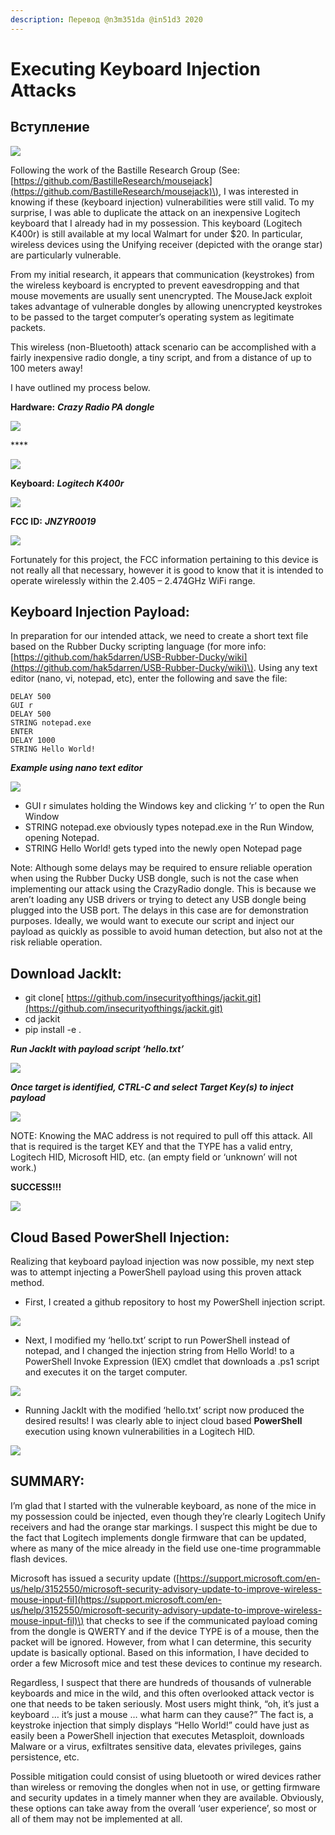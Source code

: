 ```yaml
---
description: Перевод @n3m351da @in51d3 2020
---
```


# Executing Keyboard Injection Attacks

## **Вступление**

![](https://lh6.googleusercontent.com/RHeMBmMnKTrsCxz3ZglUMxOGnynvvKb4KB3gqXzArvscfPVQdkNmqFPCJER_jmiCeK-aeCWv15KIl4fJu5LzkbJpZIJzckbRmeTGaf_6WLyubdzNPv_SW4OVlevuxmc-cw1BKmHx)

Following the work of the Bastille Research Group \(See: [https://github.com/BastilleResearch/mousejack](https://github.com/BastilleResearch/mousejack)\), I was interested in knowing if these \(keyboard injection\) vulnerabilities were still valid. To my surprise, I was able to duplicate the attack on an inexpensive Logitech keyboard that I already had in my possession. This keyboard \(Logitech K400r\) is still available at my local Walmart for under $20. In particular, wireless devices using the Unifying receiver \(depicted with the orange star\) are particularly vulnerable.

From my initial research, it appears that communication \(keystrokes\) from the wireless keyboard is encrypted to prevent eavesdropping and that mouse movements are usually sent unencrypted. The MouseJack exploit takes advantage of vulnerable dongles by allowing unencrypted keystrokes to be passed to the target computer’s operating system as legitimate packets.

This wireless \(non-Bluetooth\) attack scenario can be accomplished with a fairly inexpensive radio dongle, a tiny script, and from a distance of up to 100 meters away! 

I have outlined my process below.

**Hardware:** _**Crazy Radio PA dongle**_

![](https://lh4.googleusercontent.com/vf8Walt_ReEBWCB8Q6CODBQNoSUW4eAYp1RuAZBkMsZafa12lcC9IL0NcYILwznMCDWsM0NmFujH77Jb8hA5_CzqCQ_TD8kk48UdnBjyconPfk0TN4s2QB1MVMwW0mzH9lm6AKVg)

\*\*\*\*

![](https://lh3.googleusercontent.com/mEiOIA3KoR2fCO5qRIR5dlr8jxaobbwAo7ev5Y_BsBpbDpnED0mAETXFGjDVX9AsuJe5WRLciZkGODRvDkVKb-vMbkuqipsgAlZd9vGHqMhBjTMRfzpUSzec1KoZzsMH1g3crwBB)

**Keyboard:** _**Logitech K400r**_

![](https://lh4.googleusercontent.com/OxIUAz4t8l3plqvnDRIk5AuRnYaRCDlTIkMb1iSkIfCdnAg5jGXphbiPljJuxyi6IHLuNo4-RrhEKZ418D_2GIlNqveEWKpAtquCAYpU-BAI_S8TNlThsZO1mK4YAwg6z07_Vg2a)

**FCC ID:** _**JNZYR0019**_

![](https://lh4.googleusercontent.com/cYy3lNGY-WtebMeMZS9W4Es47h5B3_rPVwnIodi6ukn04n60fxr72P_7mq551nIfD6S-2neetTCwJYQJvKOyqjvgDtASoFwGUVL6W_gKhYp0M8JlI4RQN_tMhiC5ADXmt2QgiBW-)

Fortunately for this project, the FCC information pertaining to this device is not really all that necessary, however it is good to know that it is intended to operate wirelessly within the 2.405 – 2.474GHz WiFi range.

## **Keyboard Injection Payload:**

In preparation for our intended attack, we need to create a short text file based on the Rubber Ducky scripting language \(for more info: [https://github.com/hak5darren/USB-Rubber-Ducky/wiki](https://github.com/hak5darren/USB-Rubber-Ducky/wiki)\).  Using any text editor \(nano, vi, notepad, etc\), enter the following and save the file:

```text
DELAY 500
GUI r 
DELAY 500
STRING notepad.exe  
ENTER 
DELAY 1000 
STRING Hello World! 
```

_**Example using nano text editor**_

![](https://lh6.googleusercontent.com/qI4CbSu4y4gghthMhw0EoZxRGdrdS7D46IDhv6RajbcBgmK-jvbSWIjhdhsKdh1V9tPdGHFPWstlMiG507Id4e6hegYJC1wz3oTNZtjoVjwCCZoLPl870AYJC8U1mX0kH6F9ySz_)

* GUI r simulates holding the Windows key and clicking ‘r’ to open the Run Window
* STRING notepad.exe obviously types notepad.exe in the Run Window, opening Notepad.
* STRING Hello World! gets typed into the newly open Notepad page

Note: Although some delays may be required to ensure reliable operation when using the Rubber Ducky USB dongle, such is not the case when implementing our attack using the CrazyRadio dongle. This is because we aren’t loading any USB drivers or trying to detect any USB dongle being plugged into the USB port. The delays in this case are for demonstration purposes. Ideally, we would want to execute our script and inject our payload as quickly as possible to avoid human detection, but also not at the risk reliable operation.

## **Download JackIt:**

* git clone[ https://github.com/insecurityofthings/jackit.git](https://github.com/insecurityofthings/jackit.git)
* cd jackit
* pip install -e .

_**Run JackIt with payload script ‘hello.txt’**_

![](https://lh5.googleusercontent.com/jKNuX_GtIuWgg1GcsuVURPNpMFU5bxFmonxhIK94e2qzzcnFVgEDljcEQAALV8f9GagRJQ8onHreGSsfpUZYvAJgdxtyftsdw_zSi25TgnzvUb1zmsDrsIkzW1YnSy26kobx6u4U)

_**Once target is identified, CTRL-C and select Target Key\(s\) to inject payload**_

![](https://lh5.googleusercontent.com/uAr3qUqqWxC-tvHOF2CgTKzoc2ZzV44qjKWHTtuPyfthSwWye6m9_f_ioXpwJOOb6NZavu4iY5NK2RZS8cLXTSwks9Ikc5GhqoLZoGaB4yJgnDG0R7NmlBMSWivjgiWsj522CKd9)

NOTE: Knowing the MAC address is not required to pull off this attack. All that is required is the target KEY and that the TYPE has a valid entry, Logitech HID, Microsoft HID, etc.  \(an empty field or ‘unknown’ will not work.\)

**SUCCESS!!!**

![](https://lh3.googleusercontent.com/mf-5UF4Z9HegNSxGYVJlxayUfw9DhoSY1Kgt1Cgj42DsE79MQWytXaGFGuimOj7Lw7jtiJ0HZmuELDZxk7vw9__idxbpfY3UzKbRK8NvE-K5vd-grMLRvgFTQfoqXTudBxzG7oYZ)

## **Cloud Based PowerShell Injection:**

Realizing that keyboard payload injection was now possible, my next step was to attempt injecting a PowerShell payload using this proven attack method.

* First, I created a github repository to host my PowerShell injection script.

![](https://lh4.googleusercontent.com/w7hUB8NJm-DhNfm6_CKNUxx-Vb7FVn1euUmY2u1aDInxpGFKYN8dSkFJasECFJi7aVgOzxmq7X2G5CoCtRZDn0_BXZaREdR6vMlaPsHhCe_35q3ftD_Mw8YKhv1OHhtzqfRUIWzM)

* Next, I modified my ‘hello.txt’ script to run PowerShell instead of notepad, and I changed the injection string from Hello World! to a PowerShell Invoke Expression \(IEX\) cmdlet that downloads a .ps1 script and executes it on the target computer.

![](https://lh5.googleusercontent.com/AWw7RYTGqKxzZzkhT7D_xRqlyt-mFeoj7U5xHEUPgEpXx2bvO6Sb8SBpysYEumbtsu-oA-Q9ZgSsdgo-QZ0zHuP3xga4QVHLAQZCCbShL18SNeiEGKVLCMkkZLqC7tlXEFogQwo7)

* Running JackIt with the modified ‘hello.txt’ script now produced the desired results! I was clearly able to inject cloud based **PowerShell** execution using known vulnerabilities in a Logitech HID.

![](https://lh6.googleusercontent.com/InmYBDggPb-QmQO8DskSBQohsBQJsDacwXeLtyMVaQLw3jp0NgxookzFHMlxhEoFres26qA95mwTpbWEVgKG41V0BeSXnGI2nhZPFUgg5EAHdqpyPv0-2qRagnxpOK0KoZUJLaK8)

## **SUMMARY:**

I’m glad that I started with the vulnerable keyboard, as none of the mice in my possession could be injected, even though they’re clearly Logitech Unify receivers and had the orange star markings. I suspect this might be due to the fact that Logitech implements dongle firmware that can be updated, where as many of the mice already in the field use one-time programmable flash devices. 

Microsoft has issued a security update \([https://support.microsoft.com/en-us/help/3152550/microsoft-security-advisory-update-to-improve-wireless-mouse-input-fil](https://support.microsoft.com/en-us/help/3152550/microsoft-security-advisory-update-to-improve-wireless-mouse-input-fil)\) that checks to see if the communicated payload coming from the dongle is QWERTY and if the device TYPE is of a mouse, then the packet will be ignored. However, from what I can determine, this security update is basically optional. Based on this information, I have decided to order a few Microsoft mice and test these devices to continue my research.

Regardless, I suspect that there are hundreds of thousands of vulnerable keyboards and mice in the wild, and this often overlooked attack vector is one that needs to be taken seriously.  Most users might think, “oh, it’s just a keyboard … it’s just a mouse … what harm can they cause?” The fact is, a keystroke injection that simply displays “Hello World!” could have just as easily been a PowerShell injection that executes Metasploit, downloads Malware or a virus, exfiltrates sensitive data, elevates privileges, gains persistence, etc. 

Possible mitigation could consist of using bluetooth or wired devices rather than wireless or removing the dongles when not in use, or getting firmware and security updates in a timely manner when they are available. Obviously, these options can take away from the overall ‘user experience’, so most or all of them may not be implemented at all.

